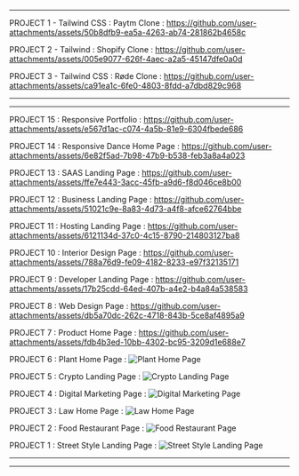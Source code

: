 


****


PROJECT 1 - Tailwind CSS : Paytm Clone :
https://github.com/user-attachments/assets/50b8dfb9-ea5a-4263-ab74-281862b4658c

PROJECT 2 - Tailwind : Shopify Clone :
https://github.com/user-attachments/assets/005e9077-626f-4aec-a2a5-45147dfe0a0d

PROJECT 3 - Tailwind CSS : Røde Clone :
https://github.com/user-attachments/assets/ca91ea1c-6fe0-4803-8fdd-a7dbd829c968





****
****


PROJECT 15 : Responsive Portfolio : 
https://github.com/user-attachments/assets/e567d1ac-c074-4a5b-81e9-6304fbede686

PROJECT 14 : Responsive Dance Home Page :
https://github.com/user-attachments/assets/6e82f5ad-7b98-47b9-b538-feb3a8a4a023

PROJECT 13 : SAAS Landing Page :
https://github.com/user-attachments/assets/ffe7e443-3acc-45fb-a9d6-f8d046ce8b00

PROJECT 12 : Business Landing Page :
https://github.com/user-attachments/assets/51021c9e-8a83-4d73-a4f8-afce62764bbe

PROJECT 11 : Hosting Landing Page :
https://github.com/user-attachments/assets/6121134d-37c0-4c15-8790-214803127ba8

PROJECT 10 : Interior Design Page :
https://github.com/user-attachments/assets/788a76d9-fe09-4182-8233-e97f32135171

PROJECT 9 : Developer Landing Page :
https://github.com/user-attachments/assets/17b25cdd-64ed-407b-a4e2-b4a84a538583

PROJECT 8 : Web Design Page :
https://github.com/user-attachments/assets/db5a70dc-262c-4718-843b-5ce8af4895a9

PROJECT 7 : Product Home Page :
https://github.com/user-attachments/assets/fdb4b3ed-10bb-4302-bc95-3209d1e688e7

PROJECT 6 : Plant Home Page :
![Plant Home Page](https://github.com/user-attachments/assets/01b582e4-8bf0-43a7-8d1a-577152638524)

PROJECT 5 : Crypto Landing Page :
![Crypto Landing Page](https://github.com/user-attachments/assets/d013409e-11af-41a2-96d1-87f27d5585db)



PROJECT 4 : Digital Marketing Page :
![Digital Marketing Page](https://github.com/user-attachments/assets/a921e5c7-5903-4548-819b-689554d054d7)




PROJECT 3 : Law Home Page :
![Law Home Page](https://github.com/user-attachments/assets/1423ff14-f8a3-4fde-9714-ecd1779d9bb9)



PROJECT 2 : Food Restaurant Page :
![Food Restaurant Page](https://github.com/user-attachments/assets/9ff55d20-aee7-4a52-b236-1223cbe8eb4a)




PROJECT 1 : Street Style Landing Page :
![Street Style Landing Page](https://github.com/user-attachments/assets/19498af8-db54-46d1-bfc3-bc360bfa098e)





****
****
























 
